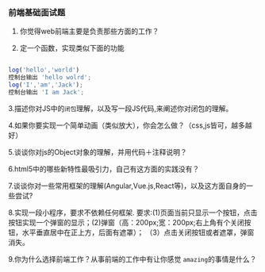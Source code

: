 ### 前端基础面试题

1. 你觉得web前端主要是负责那些方面的工作？


2. 定一个函数，实现类似下面的功能

``` javascript

log('hello','world')
控制台输出 'hello wolrd';
log('I','am','Jack');
控制台输出 'I am Jack';
```

3.描述你对JS中的`闭包`理解，以及写一段JS代码,来阐述你对闭包的理解。

4.如果你要实现一个简单动画（类似放大），你会怎么做？（css,js皆可，越多越好）


5.谈谈你对js的Object对象的理解，并用代码＋注释说明？

6.html5中的哪些新特性最吸引力，自己有这方面的实践没有？

7.谈谈你对一些常用框架的理解(Angular,Vue.js,React等)，以及这方面自身的一些尝试?

8.实现一段小程序，要求不依赖任何框架.
要求:(1)页面当前只显示一个按钮，点击按钮实现一个弹窗的显示；(2)弹窗（高：200px;宽：200px;右上角有个关闭按钮，水平垂直居中在正上方，后面有遮罩）；
（3）点击关闭按钮或者遮罩，弹窗消失。


9.你为什么选择前端工作？从事前端的工作中有让你感觉 `amazing`的事情是什么？
